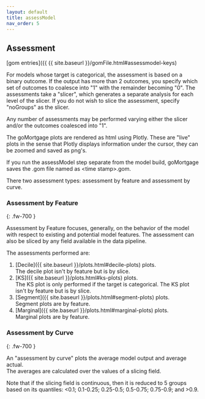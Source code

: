 ```yaml
---
layout: default
title: assessModel
nav_order: 5
---
```


## Assessment

[gom entries]({{ {{ site.baseurl }}/gomFile.html#assessmodel-keys)

For models whose target is categorical, the assessment is based on a binary outcome.  If the
output has more than 2 outcomes, you specify which set of outcomes to coalesce into "1" with
the remainder becoming "0".  The assessments take a "slicer", which generates a
separate analysis for each level of the slicer. If you do not wish to slice the
assessment, specify "noGroups" as the slicer.

Any number of assessments may be performed varying either the slicer and/or the outcomes
coalesced into "1".

The goMortgage plots are rendered as html using Plotly. These are "live" plots in the sense that
Plotly displays information under the cursor, they can be zoomed and saved as png's.

If you run the assessModel step separate from the model build,
goMortgage saves the .gom file named as \<time stamp\>.gom.

There two assessment types: assessment by feature and assessment by curve.

### Assessment by Feature
{: .fw-700 }

Assessment by Feature focuses, generally, on the behavior of the model with respect to existing
and potential model features.  The assessment can also be sliced by any field available in the
data pipeline.


The assessments performed are:

1. [Decile]({{ site.baseurl }}/plots.html#decile-plots) plots.<br> The decile plot isn't by feature but is by slice. 
2. [KS]({{ site.baseurl }}/plots.html#ks-plots) plots.<br> The KS plot is only performed if the target is categorical. The KS plot isn't by
   feature but is by slice.
3. [Segment]({{ site.baseurl }}/plots.html#segment-plots) plots. <br> Segment plots are by feature.
4. [Marginal]({{ site.baseurl }}/plots.html#marginal-plots) plots. <br> Marginal plots are by feature.

### Assessment by Curve
{: .fw-700 }

An "assessment by curve" plots the average model output and average actual.  
The averages are calculated over the values of a slicing field.  

Note that if the slicing field is continuous, then it is reduced to 5 groups based on its quantiles:
<0.1; 0.1-0.25; 0.25-0.5; 0.5-0.75; 0.75-0.9; and >0.9.




